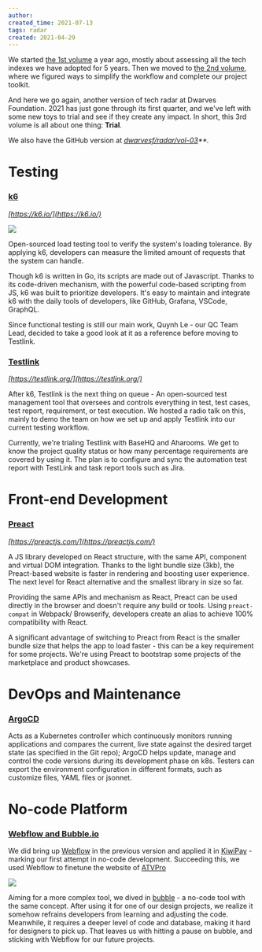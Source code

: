 ```yaml
---
author: 
created_time: 2021-07-13
tags: radar
created: 2021-04-29
---
```


We started [the 1st volume](https://github.com/dwarvesf/radar/tree/master/vol-01) a year ago, mostly about assessing all the tech indexes we have adopted for 5 years. Then we moved to [the 2nd volume](https://github.com/dwarvesf/radar/tree/master/vol-02), where we figured ways to simplify the workflow and complete our project toolkit.

And here we go again, another version of tech radar at Dwarves Foundation. 2021 has just gone through its first quarter, and we've left with some new toys to trial and see if they create any impact. In short, this 3rd volume is all about one thing: **Trial**.

We also have the GitHub version at *[dwarvesf/radar/vol-03](https://github.com/dwarvesf/radar/tree/master/vol-03)**.*

# Testing

### [k6](https://github.com/dwarvesf/radar/blob/master/vol-03/k6.md)

*[https://k6.io/](https://k6.io/)*

![](https://i.imgur.com/5NFYyMW.png)

Open-sourced load testing tool to verify the system's loading tolerance. By applying k6, developers can measure the limited amount of requests that the system can handle.


Though k6 is written in Go, its scripts are made out of Javascript. Thanks to its code-driven mechanism, with the powerful code-based scripting from JS, k6 was built to prioritize developers. It's easy to maintain and integrate k6 with the daily tools of developers, like GitHub, Grafana, VSCode, GraphQL.

Since functional testing is still our main work, Quynh Le - our QC Team Lead, decided to take a good look at it as a reference before moving to Testlink.

### **[Testlink](https://github.com/dwarvesf/radar/blob/master/vol-03/testlink.md)**

*[https://testlink.org/](https://testlink.org/)*

After k6, Testlink is the next thing on queue - An open-sourced test management tool that oversees and controls everything in test, test cases, test report, requirement, or test execution. We hosted a radio talk on this, mainly to demo the team on how we set up and apply Testlink into our current testing workflow.

Currently, we're trialing Testlink with BaseHQ and Aharooms. We get to know the project quality status or how many percentage requirements are covered by using it. The plan is to configure and sync the automation test report with TestLink and task report tools such as Jira.


# **Front-end Development**

### **[Preact](https://github.com/dwarvesf/radar/blob/master/vol-03/preact.md)**

*[https://preactjs.com/](https://preactjs.com/)*

A JS library developed on React structure, with the same API, component and virtual DOM integration. Thanks to the light bundle size (3kb), the Preact-based website is faster in rendering and boosting user experience. The next level for React alternative and the smallest library in size so far.

Providing the same APIs and mechanism as React, Preact can be used directly in the browser and doesn't require any build or tools. Using `preact-compat` in Webpack/ Browserify, developers create an alias to achieve 100% compatibility with React.

A significant advantage of switching to Preact from React is the smaller bundle size that helps the app to load faster - this can be a key requirement for some projects. We're using Preact to bootstrap some projects of the marketplace and product showcases.

# **DevOps and Maintenance**

### **[ArgoCD](https://github.com/dwarvesf/radar/blob/master/vol-03/argoCD.md)**

Acts as a Kubernetes controller which continuously monitors running applications and compares the current, live state against the desired target state (as specified in the Git repo); ArgoCD helps update, manage and control the code versions during its development phase on k8s. Testers can export the environment configuration in different formats, such as customize files, YAML files or jsonnet.

# **No-code Platform**

### **[Webflow and Bubble.io](https://github.com/dwarvesf/radar/blob/master/vol-03/nocode.md)**

We did bring up [Webflow](https://webflow.com/) in the previous version and applied it in [KiwiPay](https://kiwipay.webflow.io/) - marking our first attempt in no-code development. Succeeding this, we used Webflow to finetune the website of [ATVPro](https://atvpro.webflow.io/)


![](https://s3.us-west-2.amazonaws.com/secure.notion-static.com/ff78c5bc-c455-40db-8476-597c713ff251/Untitled.png?X-Amz-Algorithm=AWS4-HMAC-SHA256&X-Amz-Content-Sha256=UNSIGNED-PAYLOAD&X-Amz-Credential=AKIAT73L2G45EIPT3X45%2F20231031%2Fus-west-2%2Fs3%2Faws4_request&X-Amz-Date=20231031T202453Z&X-Amz-Expires=3600&X-Amz-Signature=07fcd53028a107f88cb16a7f9a181fa34fa97ab1d08d6a7993bf14d66830596b&X-Amz-SignedHeaders=host&x-id=GetObject)

Aiming for a more complex tool, we dived in [bubble](https://bubble.io/) - a no-code tool with the same concept. After using it for one of our design projects, we realize it somehow refrains developers from learning and adjusting the code. Meanwhile, it requires a deeper level of code and database, making it hard for designers to pick up. That leaves us with hitting a pause on bubble, and sticking with Webflow for our future projects.

